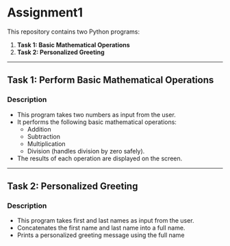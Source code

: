 # Assignment1
This repository contains two Python programs:  

1. **Task 1: Basic Mathematical Operations**
2. **Task 2: Personalized Greeting**
---
## **Task 1: Perform Basic Mathematical Operations**
### **Description**
- This program takes two numbers as input from the user.
- It performs the following basic mathematical operations:
  - Addition
  - Subtraction
  - Multiplication
  - Division (handles division by zero safely).
- The results of each operation are displayed on the screen.
---
## **Task 2: Personalized Greeting**
### **Description**
- This program takes first and last names as input from the user.
- Concatenates the first name and last name into a full name.
- Prints a personalized greeting message using the full name
